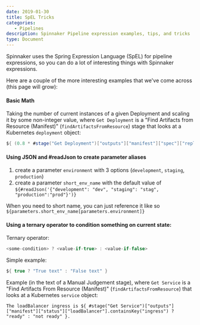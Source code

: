 ```yaml
---
date: 2019-01-30
title: SpEL Tricks
categories:
   - Pipelines
description: Spinnaker Pipeline expression examples, tips, and tricks
type: Document
---
```


Spinnaker uses the Spring Expression Language (SpEL) for pipeline expressions, so you can do a lot of interesting things with Spinnaker expressions.

Here are a couple of the more interesting examples that we've come across (this page will grow):

#### Basic Math
Taking the number of current instances of a given Deployment and scaling it by some non-integer value, where `Get Deployment` is a "Find Artifacts from Resource (Manifest)" (`findArtifactsFromResource`) stage that looks at a Kubernetes `deployment` object:

```java
${ (0.8 * #stage("Get Deployment")["outputs"]["manifest"]["spec"]["replicas"]).intValue()}
```

#### Using JSON and #readJson to create parameter aliases
1) create a parameter `environment` with 3 options (`development`, `staging`, `production`)
2) create a parameter `short_env_name` with the default value of `${#readJson('{"development": "dev", "staging": "stag", "production":"prod"}')}`

When you need to short name, you can just reference it like so `${parameters.short_env_name[parameters.environment]}`


#### Using a ternary operator to condition something on current state:
Ternary operator:
```java
<some-condition> ? <value-if-true> : <value-if-false>
```

Simple example:
```java
${ true ? "True text" : "False text" }
```


Example (in the text of a Manual Judgement stage), where `Get Service` is a "Find Artifacts From Resource (Manifest)" (`findArtifactsFromResource`) that looks at a Kubernetes `service` object:
```
The loadBalancer ingress is ${ #stage("Get Service")["outputs"]["manifest"]["status"]["loadBalancer"].containsKey("ingress") ? "ready" : "not ready" }.
```